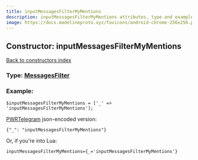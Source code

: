 ```yaml
---
title: inputMessagesFilterMyMentions
description: inputMessagesFilterMyMentions attributes, type and example
image: https://docs.madelineproto.xyz/favicons/android-chrome-256x256.png
---
```

## Constructor: inputMessagesFilterMyMentions  
[Back to constructors index](index.md)






### Type: [MessagesFilter](../types/MessagesFilter.md)


### Example:

```
$inputMessagesFilterMyMentions = ['_' => 'inputMessagesFilterMyMentions'];
```  

[PWRTelegram](https://pwrtelegram.xyz) json-encoded version:

```
{"_": "inputMessagesFilterMyMentions"}
```


Or, if you're into Lua:  


```
inputMessagesFilterMyMentions={_='inputMessagesFilterMyMentions'}

```


